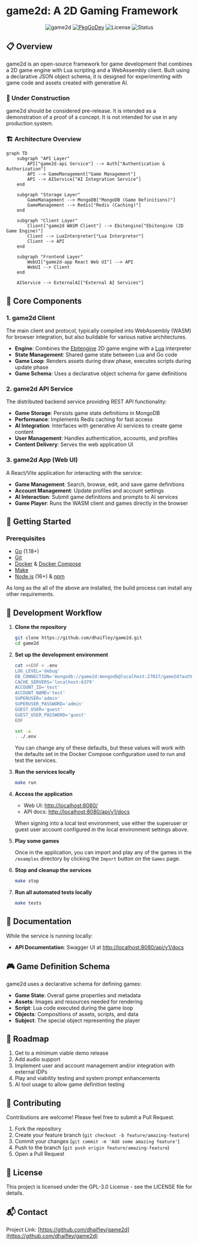 # game2d: A 2D Gaming Framework

<div align="center">

![game2d](https://img.shields.io/badge/game2d-Framework-646cff)
[![PkgGoDev](https://pkg.go.dev/badge/github.com/dhaifley/game2d)](https://pkg.go.dev/github.com/dhaifley/game2d?tab=doc)
![License](https://img.shields.io/badge/license-GPL--3.0-blue.svg)
![Status](https://img.shields.io/badge/status-active-success.svg)

</div>

## 📋 Overview

game2d is an open-source framework for game development that combines a
2D game engine with Lua scripting and a WebAssembly client. Built using a
declarative JSON object schema, it is designed for experimenting with game code
and assets created with generative AI.

### 🚧 Under Construction

game2d should be considered pre-release. It is intended as a demonstration of
a proof of a concept. It is not intended for use in any production system.

### 🏗️ Architecture Overview

```mermaid
graph TD
    subgraph "API Layer"
        API["game2d-api Service"] --> Auth["Authentication & Authorization"]
        API --> GameManagement["Game Management"]
        API --> AIService["AI Integration Service"]
    end

    subgraph "Storage Layer"
        GameManagement --> MongoDB["MongoDB (Game Definitions)"]
        GameManagement --> Redis["Redis (Caching)"]
    end

    subgraph "Client Layer"
        Client["game2d WASM Client"] --> Ebitengine["Ebitengine (2D Game Engine)"]
        Client --> LuaInterpreter["Lua Interpreter"]
        Client --> API
    end
    
    subgraph "Frontend Layer"
        WebUI["game2d-app React Web UI"] --> API
        WebUI --> Client
    end

    AIService --> ExternalAI["External AI Services"]
```

## 🧩 Core Components

### 1. game2d Client

The main client and protocol, typically compiled into WebAssembly (WASM) for
browser integration, but also buildable for various native architectures.

- **Engine**: Combines the [Ebitengine](https://ebitengine.org/) 2D game engine with a
[Lua](https://github.com/Shopify/go-lua) interpreter
- **State Management**: Shared game state between Lua and Go code
- **Game Loop**: Renders assets during draw phase, executes scripts during update phase
- **Game Schema**: Uses a declarative object schema for game definitions

### 2. game2d API Service

The distributed backend service providing REST API functionality:

- **Game Storage**: Persists game state definitions in MongoDB
- **Performance**: Implements Redis caching for fast access
- **AI Integration**: Interfaces with generative AI services to create game content
- **User Management**: Handles authentication, accounts, and profiles
- **Content Delivery**: Serves the web application UI

### 3. game2d App (Web UI)

A React/Vite application for interacting with the service:

- **Game Management**: Search, browse, edit, and save game definitions
- **Account Management**: Update profiles and account settings
- **AI Interaction**: Submit game definitions and prompts to AI services
- **Game Player**: Runs the WASM client and games directly in the browser

## 🚀 Getting Started

### Prerequisites

- [Go](https://go.dev/dl/) (1.18+)
- [Git](https://git-scm.com/)
- [Docker](https://docs.docker.com/get-docker/) & [Docker Compose](https://docs.docker.com/compose/install/)
- [Make](https://www.gnu.org/software/make/)
- [Node.js](https://nodejs.org/) (16+) & [npm](https://www.npmjs.com/)

As long as the all of the above are installed, the build process can install any other requirements.

## 🔧 Development Workflow

1. **Clone the repository**
   ```sh
   git clone https://github.com/dhaifley/game2d.git
   cd game2d
   ```

2. **Set up the development environment**
   ```sh
   cat <<EOF > .env
   LOG_LEVEL='debug'
   DB_CONNECTION='mongodb://game2d:mongodb@localhost:27017/game2d?authSource=admin' 
   CACHE_SERVERS='localhost:6379'
   ACCOUNT_ID='test'
   ACCOUNT_NAME='test'
   SUPERUSER='admin'
   SUPERUSER_PASSWORD='admin'
   GUEST_USER='guest'
   GUEST_USER_PASSWORD='guest'
   EOF

   set -a
   . ./.env
   ```

   You can change any of these defaults, but these values will work with the
   defaults set in the Docker Compose configuration used to run and test
   the services.

3. **Run the services locally**
   ```sh
   make run
   ```

4. **Access the application**
   - Web UI: [http://localhost:8080/](http://localhost:8080/)
   - API docs: [http://localhost:8080/api/v1/docs](http://localhost:8080/api/v1/docs)

   When signing into a local test environment, use either the superuser or
   guest user account configured in the local environment settings above.

5. **Play some games**

   Once in the application, you can import and play any of the games in the
   `/examples` directory by clicking the `Import` button on the `Games` page.

6. **Stop and cleanup the services**
   ```sh
   make stop
   ```

7. **Run all automated tests locally**
   ```sh
   make tests
   ```

## 📖 Documentation

While the service is running locally:

- **API Documentation**: Swagger UI at [http://localhost:8080/api/v1/docs](http://localhost:8080/api/v1/docs)
  
## 🎮 Game Definition Schema

game2d uses a declarative schema for defining games:

- **Game State**: Overall game properties and metadata
- **Assets**: Images and resources needed for rendering
- **Script**: Lua code executed during the game loop
- **Objects**: Compositions of assets, scripts, and data
- **Subject**: The special object representing the player

## 🎯 Roadmap

1. Get to a minimum viable demo release
2. Add audio support
3. Implement user and account management and/or integration with external IDPs
4. Play and viability testing and system prompt enhancements
5. AI tool usage to allow game definition testing

## 🤝 Contributing

Contributions are welcome! Please feel free to submit a Pull Request.

1. Fork the repository
2. Create your feature branch (`git checkout -b feature/amazing-feature`)
3. Commit your changes (`git commit -m 'Add some amazing feature'`)
4. Push to the branch (`git push origin feature/amazing-feature`)
5. Open a Pull Request

## 📄 License

This project is licensed under the GPL-3.0 License - see the LICENSE file for
details.

## 📬 Contact

Project Link: [https://github.com/dhaifley/game2d](https://github.com/dhaifley/game2d)
